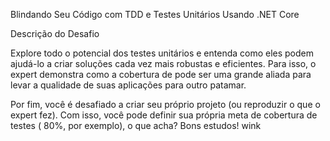 
Blindando Seu Código com TDD e Testes Unitários Usando .NET Core


Descrição do Desafio

Explore todo o potencial dos testes unitários e entenda como eles podem ajudá-lo a criar soluções cada vez mais robustas e eficientes.
Para isso, o expert demonstra como a cobertura de pode ser uma grande aliada para levar a qualidade de suas aplicações para outro patamar.

Por fim, você é desafiado a criar seu próprio projeto (ou reproduzir o que o expert fez). Com isso, você pode definir sua própria meta de cobertura de testes (
80%, por exemplo), o que acha? Bons estudos! wink
